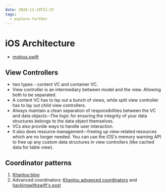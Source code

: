 ```yaml
---
date: 2020-11-19T21:37
tags: 
  - explore-further
---
```


# iOS Architecture

- [mobius.swift](https://github.com/spotify/Mobius.swift)



## View Controllers
- two types - content VC and container VC.
- View controller is an intermediary between model and the view. Allowing both to be separated.
- A content VC has to lay out a bunch of views, while split view controller has to lay out child view controllers.
- Always maintain a clean separation of responsibilities between the VC and data objects--The logic for ensuring the integrity of your data structures belongs to the data object themselves.
- VCs also provide ways to handle user interaction.
- It also does resource management--freeing up view-related resources which are no longer needed. You can use the iOS's memory warning API to free up any custom data structures in view controllers (like cached data for table view).

## Coordinator patterns
1. [Khanlou blog](https://khanlou.com/2015/10/coordinators-redux/)
2. Advanced coordinators: [Khanlou advanced coordinators](https://khanlou.com/tag/advanced-coordinators/) and [hackingwithswift's post](https://www.hackingwithswift.com/articles/175/advanced-coordinator-pattern-tutorial-ios)
